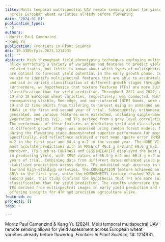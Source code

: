 ```yaml
---
title: Multi temporal multispectral UAV remote sensing allows for yield assessment
  across European wheat varieties already before flowering
date: '2024-01-01'
publication_types:
- '2'
authors:
- Moritz Paul Camenzind
- Kang Yu
publication: Frontiers in Plant Science
doi: 10.3389/fpls.2023.1214931
url: ''
abstract: High throughput field phenotyping techniques employing multispectral cameras
  allow extracting a variety of variables and features to predict yield and yield
  related traits, but little is known about which types of multispectral features
  are optimal to forecast yield potential in the early growth phase. In this study,
  we aim to identify multispectral features that are able to accurately predict yield
  and aid in variety classification at different growth stages throughout the season.
  Furthermore, we hypothesize that texture features (TFs) are more suitable for variety
  classification than for yield prediction. Throughout 2021 and 2022, a trial involving
  19 and 18 European wheat varieties, respectively, was conducted. Multispectral images,
  encompassing visible, Red-edge, and near-infrared (NIR) bands, were captured at
  19 and 22 time points from tillering to harvest using an unmanned aerial vehicle
  (UAV) in the first and second year of trial. Subsequently, orthomosaic images were
  generated, and various features were extracted, including single-band reflectances,
  vegetation indices (VI), and TFs derived from a gray level correlation matrix (GLCM).
  The performance of these features in predicting yield and classifying varieties
  at different growth stages was assessed using random forest models. Measurements
  during the flowering stage demonstrated superior performance for most features.
  Specifically, Red reflectance achieved a root mean square error (RMSE) of 52.4 g
  m-2 in the first year and 64.4 g m-2 in the second year. The NDRE VI yielded the
  most accurate predictions with an RMSE of 49.1 g m-2 and 60.6 g m-2, respectively.
  Moreover, TFs such as CONTRAST and DISSIMILARITY displayed the best performance
  in predicting yield, with RMSE values of 55.5 g m-2 and 66.3 g m-2 across the two
  years of trial. Combining data from different dates enhanced yield prediction and
  stabilized predictions across dates. TFs exhibited high accuracy in classifying
  low and high-yielding varieties. The CORRELATION feature achieved an accuracy of
  88\% in the first year, while the HOMOGENEITY feature reached 92\% accuracy in the
  second year. This study confirms the hypothesis that TFs are more suitable for variety
  classification than for yield prediction. The results underscore the potential of
  TFs derived from multispectral images in early yield prediction and varietal classification,
  offering insights for HTP and precision agriculture alike.
featured: no
projects: []
tags: ~

---
```


Moritz Paul Camenzind & Kang Yu (2024). Multi temporal multispectral UAV remote sensing allows for yield assessment across European wheat varieties already before flowering. *Frontiers in Plant Science*, 14: 1214931.
